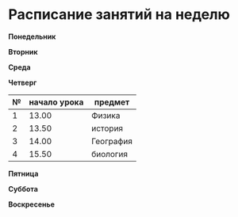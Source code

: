 # Расписание занятий на неделю

**Понедельник**

**Вторник**

**Среда**

**Четверг**

| №| начало урока| предмет|
|---|---|---|
|1|13.00|Физика|
|2|13.50|история|
|3|14.00|География|
|4|15.50|биология|

**Пятница**

**Суббота**

**Воскресенье**